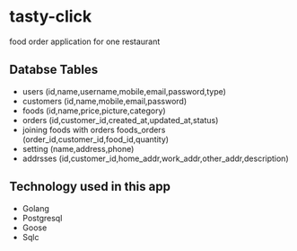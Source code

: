# tasty-click
food order application for one restaurant

## Databse Tables
- users (id,name,username,mobile,email,password,type)
- customers (id,name,mobile,email,password)
- foods (id,name,price,picture,category)
- orders (id,customer_id,created_at,updated_at,status)
- joining foods with orders foods_orders (order_id,customer_id,food_id,quantity)  
- setting (name,address,phone)
- addrsses (id,customer_id,home_addr,work_addr,other_addr,description)

## Technology used in this app
- Golang
- Postgresql
- Goose
- Sqlc


